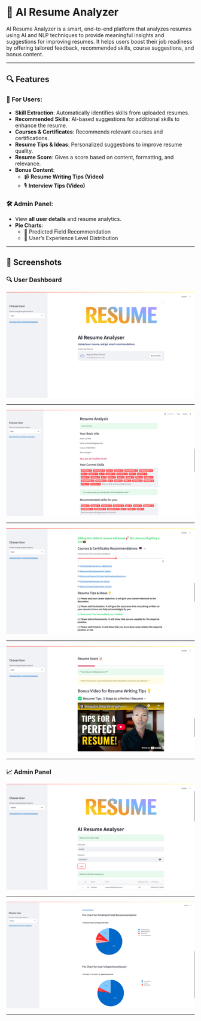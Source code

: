 # 🤖 AI Resume Analyzer

AI Resume Analyzer is a smart, end-to-end platform that analyzes resumes using AI and NLP techniques to provide meaningful insights and suggestions for improving resumes. It helps users boost their job readiness by offering tailored feedback, recommended skills, course suggestions, and bonus content.

---

## 🔍 Features

### 🧠 For Users:
- **Skill Extraction**: Automatically identifies skills from uploaded resumes.
- **Recommended Skills**: AI-based suggestions for additional skills to enhance the resume.
- **Courses & Certificates**: Recommends relevant courses and certifications.
- **Resume Tips & Ideas**: Personalized suggestions to improve resume quality.
- **Resume Score**: Gives a score based on content, formatting, and relevance.
- **Bonus Content**:
  - 📹 **Resume Writing Tips (Video)**
  - 🎙️ **Interview Tips (Video)**

### 🛠️ Admin Panel:
- View **all user details** and resume analytics.
- **Pie Charts**:
  - 🎯 Predicted Field Recommendation
  - 🧪 User’s Experience Level Distribution

---

## 📸 Screenshots

### 🔍 User Dashboard

![User Dashboard](https://github.com/sairamnaraboina/ai-resume-analyzer/blob/main/Screenshots/1.png)

---

![User Dashboard](https://github.com/sairamnaraboina/ai-resume-analyzer/blob/main/Screenshots/2.png)

---

![User Dashboard](https://github.com/sairamnaraboina/ai-resume-analyzer/blob/main/Screenshots/3.png)

---

![User Dashboard](https://github.com/sairamnaraboina/ai-resume-analyzer/blob/main/Screenshots/4.png)

---
### 📈 Admin Panel 

![Admin Panel](https://github.com/sairamnaraboina/ai-resume-analyzer/blob/main/Screenshots/5.png)

---

![Admin Panel](https://github.com/sairamnaraboina/ai-resume-analyzer/blob/main/Screenshots/6.png)

---

